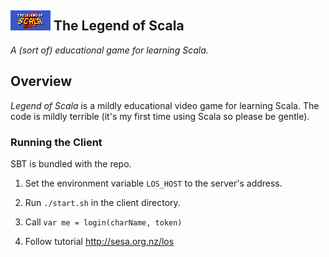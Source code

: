 ## ![Logo](/splash.png) The Legend of Scala

_A (sort of) educational game for learning Scala._

## Overview

_Legend of Scala_ is a mildly educational video game for learning Scala. The
code is mildly terrible (it's my first time using Scala so please be gentle).

### Running the Client

SBT is bundled with the repo.

1. Set the environment variable `LOS_HOST` to the server's address.

2. Run `./start.sh` in the client directory.

3. Call `var me = login(charName, token)`

4. Follow tutorial http://sesa.org.nz/los
